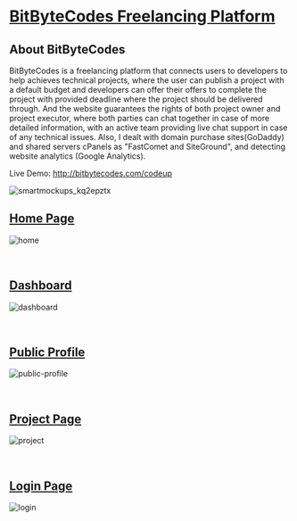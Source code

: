 # [BitByteCodes Freelancing Platform](http://bitbytecodes.com/codeup)

## About BitByteCodes
BitByteCodes is a freelancing platform that connects users to developers to help achieves technical projects, where the user can publish a project with a default budget and developers can offer their offers to complete the project with provided deadline where the project should be delivered through. And the website guarantees the rights of both project owner and project executor, where both parties can chat together in case of more detailed information, with an active team providing live chat support in case of any technical issues. Also, I dealt with domain purchase sites(GoDaddy) and shared servers cPanels as "FastComet and SiteGround", and detecting website analytics (Google Analytics). 

Live Demo: http://bitbytecodes.com/codeup

![smartmockups_kq2epztx](https://user-images.githubusercontent.com/71105404/178721812-d7f65c70-639d-4640-b01d-88ed798a874b.jpg)


## [Home Page](http://bitbytecodes.com/codeup)
![home](https://user-images.githubusercontent.com/71105404/178722214-50ba8987-cf4a-4bd6-a19b-d6dcc9d6e937.png)

<br>

## [Dashboard](http://bitbytecodes.com/codeup/profile.php)
![dashboard](https://user-images.githubusercontent.com/71105404/178722307-3fc5f66d-7d9e-432e-96d9-b413c7e44c37.png)

<br>

## [Public Profile](http://bitbytecodes.com/codeup/public-profile.php)
![public-profile](https://user-images.githubusercontent.com/71105404/178722508-ded50e61-d4f8-4998-b7d6-cdf487947d3b.png)

<br>

## [Project Page](http://bitbytecodes.com/codeup/item/?id=1)
![project](https://user-images.githubusercontent.com/71105404/178722591-c4ad6173-a142-4e71-956b-5bbe5b7fe2c3.png)

<br>

## [Login Page](http://bitbytecodes.com/codeup/login.php)
![login](https://user-images.githubusercontent.com/71105404/178722781-2f660ab4-8810-4e31-b2f0-aa9fdfd4d6e9.png)
